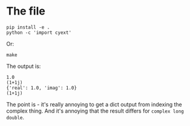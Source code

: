 # The file

```
pip install -e .
python -c 'import cyext'
```

Or:

```
make
```

The output is:

```
1.0
(1+1j)
{'real': 1.0, 'imag': 1.0}
(1+1j)
```

The point is - it's really annoying to get a dict output from indexing the
complex thing. And it's annoying that the result differs for `complex long
double`.
